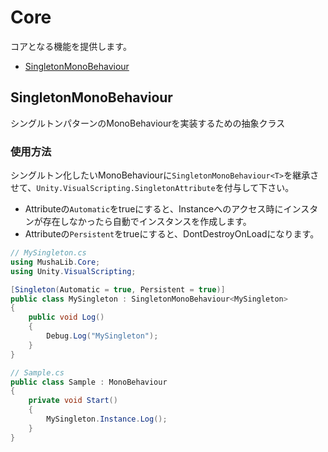 # Core
コアとなる機能を提供します。
* [SingletonMonoBehaviour](#singletonmonobehaviour)

## SingletonMonoBehaviour
シングルトンパターンのMonoBehaviourを実装するための抽象クラス

### 使用方法
シングルトン化したいMonoBehaviourに`SingletonMonoBehaviour<T>`を継承させて、`Unity.VisualScripting.SingletonAttribute`を付与して下さい。
* Attributeの`Automatic`をtrueにすると、Instanceへのアクセス時にインスタンが存在しなかったら自動でインスタンスを作成します。
* Attributeの`Persistent`をtrueにすると、DontDestroyOnLoadになります。
```csharp
// MySingleton.cs
using MushaLib.Core;
using Unity.VisualScripting;

[Singleton(Automatic = true, Persistent = true)]
public class MySingleton : SingletonMonoBehaviour<MySingleton>
{
    public void Log()
    {
        Debug.Log("MySingleton");
    }
}
```
```csharp
// Sample.cs
public class Sample : MonoBehaviour
{
    private void Start()
    {
        MySingleton.Instance.Log();
    }
}
```
